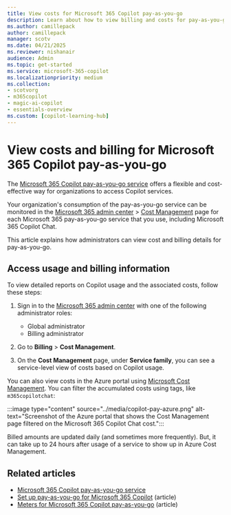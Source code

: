```yaml
---
title: View costs for Microsoft 365 Copilot pay-as-you-go
description: Learn about how to view billing and costs for pay-as-you-go for Microsoft 365 Copilot services in the Microsoft 365 admin center, including Microsoft 365 Copilot Chat.
ms.author: camillepack
author: camillepack
manager: scotv
ms.date: 04/21/2025
ms.reviewer: nishanair
audience: Admin
ms.topic: get-started
ms.service: microsoft-365-copilot
ms.localizationpriority: medium
ms.collection: 
- scotvorg
- m365copilot
- magic-ai-copilot
- essentials-overview
ms.custom: [copilot-learning-hub]
---
```


# View costs and billing for Microsoft 365 Copilot pay-as-you-go

The [Microsoft 365 Copilot pay-as-you-go service](overview.md) offers a flexible and cost-effective way for organizations to access Copilot services.

Your organization's consumption of the pay-as-you-go service can be monitored in the [Microsoft 365 admin center](https://admin.microsoft.com) > [Cost Management](/microsoft-365/commerce/use-cost-mgmt) page for each Microsoft 365 pay-as-you-go service that you use, including Microsoft 365 Copilot Chat.

This article explains how administrators can view cost and billing details for pay-as-you-go.

## Access usage and billing information

To view detailed reports on Copilot usage and the associated costs, follow these steps:

1. Sign in to the [Microsoft 365 admin center](https://admin.microsoft.com) with one of the following administrator roles:

    - Global administrator
    - Billing administrator

2. Go to **Billing** > **Cost Management**.
3. On the **Cost Management** page, under **Service family**, you can see a service-level view of costs based on Copilot usage.

You can also view costs in the Azure portal using [Microsoft Cost Management](/azure/cost-management-billing/costs/overview-cost-management). You can filter the accumulated costs using tags, like `m365copilotchat`:

:::image type="content" source="../media/copilot-pay-azure.png" alt-text="Screenshot of the Azure portal that shows the Cost Management page filtered on the Microsoft 365 Copilot Chat cost.":::

Billed amounts are updated daily (and sometimes more frequently). But, it can take up to 24 hours after usage of a service to show up in Azure Cost Management.

## Related articles

- [Microsoft 365 Copilot pay-as-you-go service](overview.md)
- [Set up pay-as-you-go for Microsoft 365 Copilot](setup.md) (article)
- [Meters for Microsoft 365 Copilot pay-as-you-go](meters.md) (article)
